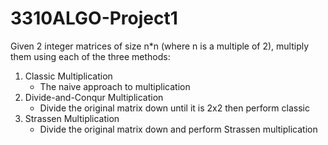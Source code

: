 # 3310ALGO-Project1

Given 2 integer matrices of size n*n (where n is a multiple of 2), multiply
them using each of the three methods:

1. Classic Multiplication
    - The naive approach to multiplication
2. Divide-and-Conqur Multiplication
    - Divide the original matrix down until it is 2x2 then perform classic
3. Strassen Multiplication
    - Divide the original matrix down and perform Strassen multiplication
